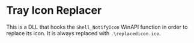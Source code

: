 # Tray Icon Replacer
This is a DLL that hooks the `Shell_NotifyIcon` WinAPI function in order to replace its icon. It is always replaced with `.\replacedicon.ico`.